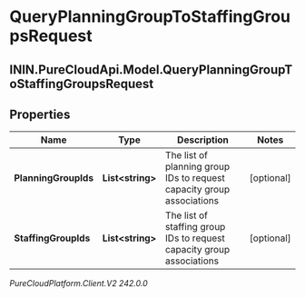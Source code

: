 # QueryPlanningGroupToStaffingGroupsRequest

## ININ.PureCloudApi.Model.QueryPlanningGroupToStaffingGroupsRequest

## Properties

|Name | Type | Description | Notes|
|------------ | ------------- | ------------- | -------------|
| **PlanningGroupIds** | **List&lt;string&gt;** | The list of planning group IDs to request capacity group associations | [optional] |
| **StaffingGroupIds** | **List&lt;string&gt;** | The list of staffing group IDs to request capacity group associations | [optional] |



_PureCloudPlatform.Client.V2 242.0.0_
